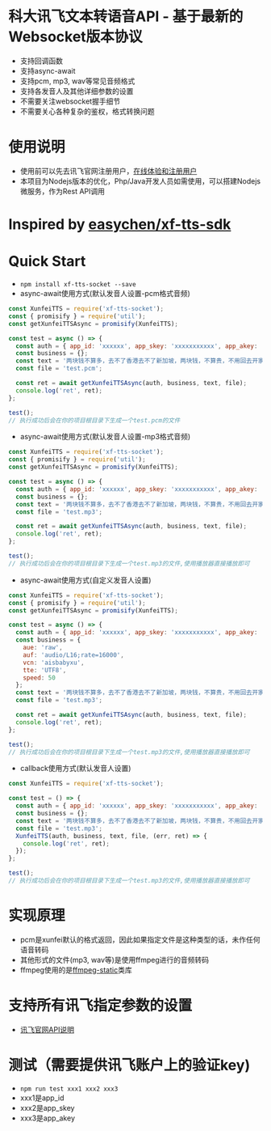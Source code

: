 # 科大讯飞文本转语音API - 基于最新的Websocket版本协议
- 支持回调函数
- 支持async-await
- 支持pcm, mp3, wav等常见音频格式
- 支持各发音人及其他详细参数的设置
- 不需要关注websocket握手细节
- 不需要关心各种复杂的鉴权，格式转换问题

# 使用说明
- 使用前可以先去讯飞官网注册用户，[在线体验和注册用户](https://www.xfyun.cn/services/online_tts)
- 本项目为Nodejs版本的优化，Php/Java开发人员如需使用，可以搭建Nodejs微服务，作为Rest API调用

# Inspired by [easychen/xf-tts-sdk](https://github.com/easychen/xf-tts-sdk)

# Quick Start
- `npm install xf-tts-socket --save`
- async-await使用方式(默认发音人设置-pcm格式音频)
```js
const XunfeiTTS = require('xf-tts-socket');
const { promisify } = require('util');
const getXunfeiTTSAsync = promisify(XunfeiTTS);

const test = async () => {
  const auth = { app_id: 'xxxxxx', app_skey: 'xxxxxxxxxxx', app_akey: 'xxxxxxxxxxx' };
  const business = {};
  const text = '两块钱不算多，去不了香港去不了新加坡，两块钱，不算贵，不用回去开家庭会。';
  const file = 'test.pcm';

  const ret = await getXunfeiTTSAsync(auth, business, text, file);
  console.log('ret', ret);
};

test();
// 执行成功后会在你的项目根目录下生成一个test.pcm的文件
```
- async-await使用方式(默认发音人设置-mp3格式音频)
```js
const XunfeiTTS = require('xf-tts-socket');
const { promisify } = require('util');
const getXunfeiTTSAsync = promisify(XunfeiTTS);

const test = async () => {
  const auth = { app_id: 'xxxxxx', app_skey: 'xxxxxxxxxxx', app_akey: 'xxxxxxxxxxx' };
  const business = {};
  const text = '两块钱不算多，去不了香港去不了新加坡，两块钱，不算贵，不用回去开家庭会。';
  const file = 'test.mp3';

  const ret = await getXunfeiTTSAsync(auth, business, text, file);
  console.log('ret', ret);
};

test();
// 执行成功后会在你的项目根目录下生成一个test.mp3的文件,使用播放器直接播放即可
```
- async-await使用方式(自定义发音人设置)
```js
const XunfeiTTS = require('xf-tts-socket');
const { promisify } = require('util');
const getXunfeiTTSAsync = promisify(XunfeiTTS);

const test = async () => {
  const auth = { app_id: 'xxxxxx', app_skey: 'xxxxxxxxxxx', app_akey: 'xxxxxxxxxxx' };
  const business = {
    aue: 'raw',
    auf: 'audio/L16;rate=16000',
    vcn: 'aisbabyxu',
    tte: 'UTF8',
    speed: 50
  };
  const text = '两块钱不算多，去不了香港去不了新加坡，两块钱，不算贵，不用回去开家庭会。';
  const file = 'test.mp3';

  const ret = await getXunfeiTTSAsync(auth, business, text, file);
  console.log('ret', ret);
};

test();
// 执行成功后会在你的项目根目录下生成一个test.mp3的文件,使用播放器直接播放即可
```
- callback使用方式(默认发音人设置)
```js
const XunfeiTTS = require('xf-tts-socket');

const test = () => {
  const auth = { app_id: 'xxxxxx', app_skey: 'xxxxxxxxxxx', app_akey: 'xxxxxxxxxxx' };
  const business = {};
  const text = '两块钱不算多，去不了香港去不了新加坡，两块钱，不算贵，不用回去开家庭会。';
  const file = 'test.mp3';
  XunfeiTTS(auth, business, text, file, (err, ret) => {
    console.log('ret', ret);
  });
};

test();
// 执行成功后会在你的项目根目录下生成一个test.mp3的文件,使用播放器直接播放即可
```

# 实现原理
- pcm是xunfei默认的格式返回，因此如果指定文件是这种类型的话，未作任何语音转码
- 其他形式的文件(mp3, wav等)是使用ffmpeg进行的音频转码
- ffmpeg使用的是[ffmpeg-static](https://www.npmjs.com/package/ffmpeg-static)类库

# 支持所有讯飞指定参数的设置
- [讯飞官网API说明](https://www.xfyun.cn/doc/tts/online_tts/API.html#%E6%8E%A5%E5%8F%A3%E8%B0%83%E7%94%A8%E6%B5%81%E7%A8%8B)

# 测试（需要提供讯飞账户上的验证key)
- `npm run test xxx1 xxx2 xxx3`
- xxx1是app_id
- xxx2是app_skey
- xxx3是app_akey

